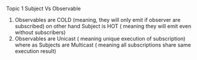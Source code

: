 Topic 1 Subject Vs Observable 

1. Observables are COLD (meaning, they will only emit if observer are subscribed) on other hand Subject is HOT ( meaning they will emit even without subscribers)
2. Observables are Unicast ( meaning unique execution of subscription) where as Subjects are Multicast ( meaning all subscriptions share same execution result)
